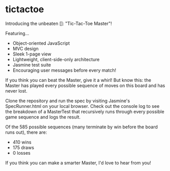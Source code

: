 tictactoe
=========
Introducing the unbeaten []: "Tic-Tac-Toe Master"!

Featuring...

- Object-oriented JavaScript
- MVC design
- Sleek 1-page view
- Lightweight, client-side-only architecture
- Jasmine test suite
- Encouraging user messages before every match!

If you think you can beat the Master, give it a whirl!
But know this: the Master has played every possible sequence of moves on this board and has never lost.

Clone the repository and run the spec by visiting Jasmine's SpecRunner.html on your local browser. Check out the console log to see the breakdown of a MasterTest that recursively runs through every possible game sequence and logs the result.

Of the 585 possible sequences (many terminate by win before the board runs out), there are:
- 410 wins
- 175 draws
- 0 losses

If you think you can make a smarter Master, I'd love to hear from you!
